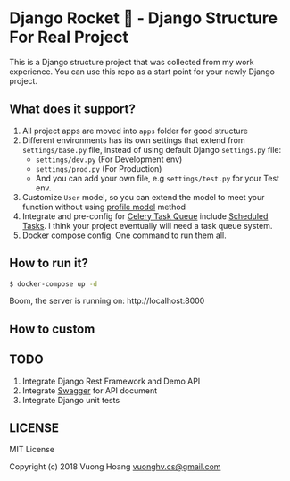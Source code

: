 # Django Rocket :rocket: - Django Structure For Real Project

This is a Django structure project that was collected from my work experience. You can use this repo as a start point for your newly Django project.

## What does it support?

1. All project apps are moved into `apps` folder for good structure
2. Different environments has its own settings that extend from `settings/base.py` file, instead of using default Django `settings.py` file:
    * `settings/dev.py` (For Development env)
    * `settings/prod.py` (For Production)
    * And you can add your own file, e.g `settings/test.py` for your Test env.
3. Customize `User` model, so you can extend the model to meet your function without using [profile model](https://docs.djangoproject.com/en/2.1/topics/auth/customizing/#extending-the-existing-user-model) method
4. Integrate and pre-config for [Celery Task Queue](http://www.celeryproject.org) include [Scheduled Tasks](http://docs.celeryproject.org/en/latest/userguide/periodic-tasks.html). I think your project eventually will need a task queue system.
5. Docker compose config. One command to run them all.

## How to run it?

```bash
$ docker-compose up -d
```

Boom, the server is running on: http://localhost:8000

## How to custom

## TODO

1. Integrate Django Rest Framework and Demo API
2. Integrate [Swagger](https://swagger.io) for API document
3. Integrate Django unit tests

## LICENSE
MIT License

Copyright (c) 2018 Vuong Hoang <vuonghv.cs@gmail.com>